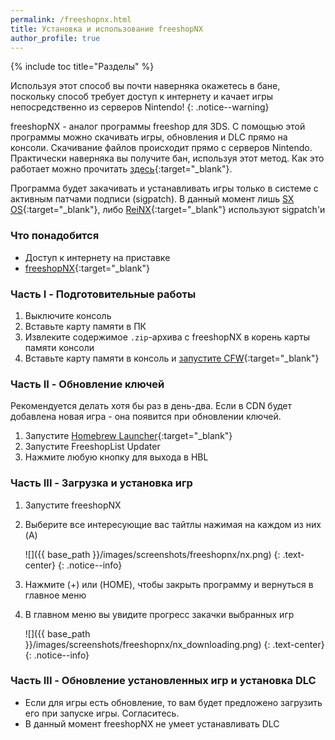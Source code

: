 ```yaml
---
permalink: /freeshopnx.html
title: Установка и использование freeshopNX 
author_profile: true
---
```

{% include toc title="Разделы" %}

Используя этот способ вы почти наверняка окажетесь в бане, поскольку способ требует доступ к интернету и качает игры непосредственно из серверов Nintendo!
{: .notice--warning}

freeshopNX - аналог программы freeshop для 3DS. С помощью этой программы можно скачивать игры, обновления и DLC прямо на консоли. Скачивание файлов происходит прямо с серверов Nintendo. Практически наверняка вы получите бан, используя этот метод. Как это работает можно прочитать [здесь](https://vk.com/@switchbreak-second-time){:target="_blank"}. 

Программа будет закачивать и устанавливать игры только в системе с активным патчами подписи (sigpatch). В данный момент лишь [SX OS](sxos){:target="_blank"}, либо [ReiNX](sxos){:target="_blank"} используют sigpatch'и

### Что понадобится 

* Доступ к интернету на приставке
* [freeshopNX](files/freeshopNX.zip){:target="_blank"}

### Часть I - Подготовительные работы

1. Выключите консоль
1. Вставьте карту памяти в ПК
1. Извлеките содержимое `.zip`-архива с freeshopNX в корень карты памяти консоли 
1. Вставьте карту памяти в консоль и [запустите CFW](launch-cfw){:target="_blank"}

### Часть II - Обновление ключей

Рекомендуется делать хотя бы раз в день-два. Если в CDN будет добавлена новая игра - она появится при обновлении ключей. 

1. Запустите [Homebrew Launcher](launch-hbl){:target="_blank"}
1. Запустите FreeshopList Updater
1. Нажмите любую кнопку для выхода в HBL

### Часть III - Загрузка и установка игр

1. Запустите freeshopNX
1. Выберите все интересующие вас тайтлы нажимая на каждом из них (A)

	![]({{ base_path }}/images/screenshots/freeshopnx/nx.png) 
	{: .text-center}
	{: .notice--info}
	
1. Нажмите (+) или (HOME), чтобы закрыть программу и вернуться в главное меню
1. В главном меню вы увидите прогресс закачки выбранных игр

	![]({{ base_path }}/images/screenshots/freeshopnx/nx_downloading.png) 
	{: .text-center}
	{: .notice--info}

### Часть III - Обновление установленных игр и установка DLC

* Если для игры есть обновление, то вам будет предложено загрузить его при запуске игры. Согласитесь. 
* В данный момент freeshopNX не умеет устанавливать DLC